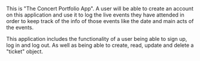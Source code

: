 This is "The Concert Portfolio App". A user will be able to create an account on this application and use it to log the live events they have attended in order to keep track of the info of those events like the date and main acts of the events. 

This application includes the functionality of a user being able to sign up, log in and log out. As well as being able to create, read, update and delete a "ticket" object.
